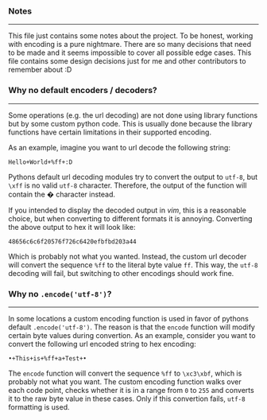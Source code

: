 ### Notes

----

This file just contains some notes about the project. To be honest, working with encoding is a
pure nightmare. There are so many decisions that need to be made and it seems impossible to
cover all possible edge cases. This file contains some design decisions just for me and other
contributors to remember about :D


### Why no default encoders / decoders?

----

Some operations (e.g. the url decoding) are not done using library functions but
by some custom python code. This is usually done because the library functions have
certain limitations in their supported encoding.

As an example, imagine you want to url decode the following string:

```
Hello+World+%ff+:D
```

Pythons default url decoding modules try to convert the output to ``utf-8``, but ``\xff``
is no valid ``utf-8`` character. Therefore, the output of the function will contain the �
character instead.

If you intended to display the decoded output in *vim*, this is a reasonable choice, but
when converting to different formats it is annoying. Converting the above output to hex
it will look like:

```
48656c6c6f20576f726c6420efbfbd203a44
```

Which is probably not what you wanted. Instead, the custom url decoder will convert
the sequence ``%ff`` to the literal byte value ``ff``. This way, the ``utf-8`` decoding
will fail, but switching to other encodings should work fine.


### Why no ``.encode('utf-8')``?

----

In some locations a custom encoding function is used in favor of pythons default ``.encode('utf-8')``.
The reason is that the ``encode`` function will modify certain byte values during convertion. As an
example, consider you want to convert the following url encoded string to hex encoding:

```
•+This+is+%ff+a+Test+•
```

The ``encode`` function will convert the sequence ``%ff`` to ``\xc3\xbf``, which is probably not what you want.
The custom encoding function walks over each code point, checks whether it is in a range from ``0`` to ``255``
and converts it to the raw byte value in these cases. Only if this convertion fails, ``utf-8`` formatting is
used.

